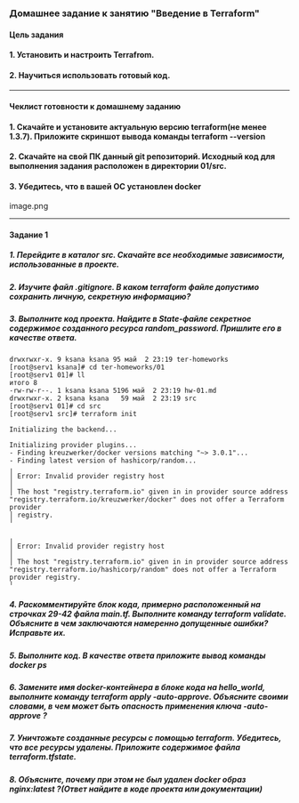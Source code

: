 ### Домашнее задание к занятию "Введение в Terraform"
#### Цель задания
#### 1.	Установить и настроить Terrafrom.
#### 2.	Научиться использовать готовый код.
________________________________________
#### Чеклист готовности к домашнему заданию
#### 1.	Скачайте и установите актуальную версию terraform(не менее 1.3.7). Приложите скриншот вывода команды terraform --version
#### 2.	Скачайте на свой ПК данный git репозиторий. Исходный код для выполнения задания расположен в директории 01/src.
#### 3.	Убедитесь, что в вашей ОС установлен docker
image.png
________________________________________
#### Задание 1
##### 1. Перейдите в каталог src. Скачайте все необходимые зависимости, использованные в проекте.
##### 2. Изучите файл .gitignore. В каком terraform файле допустимо сохранить личную, секретную информацию?
##### 3. Выполните код проекта. Найдите в State-файле секретное содержимое созданного ресурса random_password. Пришлите его в качестве ответа.
```shell
drwxrwxr-x. 9 ksana ksana 95 май  2 23:19 ter-homeworks
[root@serv1 ksana]# cd ter-homeworks/01
[root@serv1 01]# ll
итого 8
-rw-rw-r--. 1 ksana ksana 5196 май  2 23:19 hw-01.md
drwxrwxr-x. 2 ksana ksana   59 май  2 23:19 src
[root@serv1 01]# cd src
[root@serv1 src]# terraform init

Initializing the backend...

Initializing provider plugins...
- Finding kreuzwerker/docker versions matching "~> 3.0.1"...
- Finding latest version of hashicorp/random...
╷
│ Error: Invalid provider registry host
│
│ The host "registry.terraform.io" given in in provider source address "registry.terraform.io/kreuzwerker/docker" does not offer a Terraform provider
│ registry.
╵

╷
│ Error: Invalid provider registry host
│
│ The host "registry.terraform.io" given in in provider source address "registry.terraform.io/hashicorp/random" does not offer a Terraform provider registry.
╵
```
##### 4. Раскомментируйте блок кода, примерно расположенный на строчках 29-42 файла main.tf. Выполните команду terraform validate. Объясните в чем заключаются намеренно допущенные ошибки? Исправьте их.
##### 5. Выполните код. В качестве ответа приложите вывод команды docker ps
##### 6. Замените имя docker-контейнера в блоке кода на hello_world, выполните команду terraform apply -auto-approve. Объясните своими словами, в чем может быть опасность применения ключа -auto-approve ?
##### 7. Уничтожьте созданные ресурсы с помощью terraform. Убедитесь, что все ресурсы удалены. Приложите содержимое файла terraform.tfstate.
##### 8. Объясните, почему при этом не был удален docker образ nginx:latest ?(Ответ найдите в коде проекта или документации)
